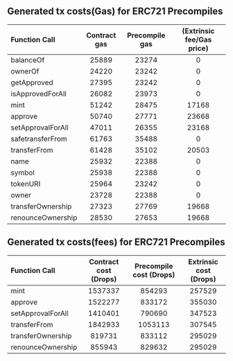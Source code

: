 ## Generated tx costs(Gas) for ERC721 Precompiles

| Function Call     | Contract gas | Precompile gas | (Extrinsic fee/Gas price) |
|:------------------|:------------:|:--------------:|:-------------------------:|
| balanceOf         |    25889     |     23274      |             0             |
| ownerOf           |    24220     |     23242      |             0             |
| getApproved       |    27395     |     23242      |             0             |
| isApprovedForAll  |    26082     |     23973      |             0             |
| mint              |    51242     |     28475      |           17168           |
| approve           |    50740     |     27771      |           23668           |
| setApprovalForAll |    47011     |     26355      |           23168           |
| safetransferFrom  |    61763     |     35488      |             0             |
| transferFrom      |    61428     |     35102      |           20503           |
| name              |    25932     |     22388      |             0             |
| symbol            |    25938     |     22388      |             0             |
| tokenURI          |    25964     |     23242      |             0             |
| owner             |    23728     |     22388      |             0             |
| transferOwnership |    27323     |     27769      |           19668           |
| renounceOwnership |    28530     |     27653      |           19668           |


## Generated tx costs(fees) for ERC721 Precompiles

| Function Call     | Contract cost (Drops) | Precompile cost (Drops) | Extrinsic cost (Drops) |
|:------------------|:---------------------:|:-----------------------:|:----------------------:|
| mint              |        1537337        |         854293          |         257529         |
| approve           |        1522277        |         833172          |         355030         |
| setApprovalForAll |        1410401        |         790690          |         347523         |
| transferFrom      |        1842933        |         1053113         |         307545         |
| transferOwnership |        819731         |         833112          |         295029         |
| renounceOwnership |        855943         |         829632          |         295029         |

